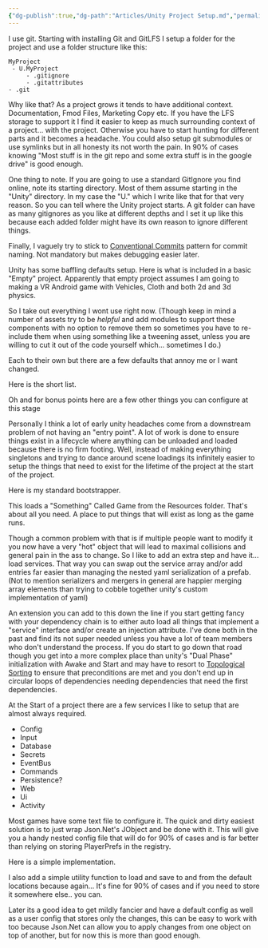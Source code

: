 ```yaml
---
{"dg-publish":true,"dg-path":"Articles/Unity Project Setup.md","permalink":"/articles/unity-project-setup/","updated":"2024-10-23T12:13:16.941+01:00"}
---
```




<div class="transclusion internal-embed is-loaded"><div class="markdown-embed">





I use git. Starting with installing Git and GitLFS I setup a folder for the project and use a folder structure like this:

```
MyProject
 - U.MyProject
	 - .gitignore
	 - .gitattributes
- .git
```

Why like that? As a project grows it tends to have additional context. Documentation, Fmod Files, Marketing Copy etc. If you have the LFS storage to support it I find it easier to keep as much surrounding context of a project... with the project. Otherwise you have to start hunting for different parts and it becomes a headache. 
You could also setup git submodules or use symlinks but in all honesty its not worth the pain. In 90% of cases knowing "Most stuff is in the git repo and some extra stuff is in the google drive" is good enough.

One thing to note. If you are going to use a standard GitIgnore you find online, note its starting directory. Most of them assume starting in the "Unity" directory. In my case the "U." which I write like that for that very reason. So you can tell where the Unity project starts. A git folder can have as many gitignores as you like at different depths and I set it up like this because each added folder might have its own reason to ignore different things.

Finally, I vaguely try to stick to [Conventional Commits]() pattern for commit naming. Not mandatory but makes debugging easier later.

</div></div>


<div class="transclusion internal-embed is-loaded"><div class="markdown-embed">



Unity has some baffling defaults setup. 
Here is what is included in a basic "Empty" project. Apparently that empty project assumes I am going to making a VR Android game with Vehicles, Cloth and both 2d and 3d physics. 

So I take out everything I wont use right now. (Though keep in mind a number of assets try to be _helpful_ and add modules to support these components with no option to remove them so sometimes you have to re-include them when using something like a tweening asset, unless you are willing to cut it out of the code yourself which... sometimes I do.)



</div></div>


<div class="transclusion internal-embed is-loaded"><div class="markdown-embed">



Each to their own but there are a few defaults that annoy me or I want changed. 

Here is the short list. 


Oh and for bonus points here are a few other things you can configure at this stage

</div></div>


<div class="transclusion internal-embed is-loaded"><div class="markdown-embed">



Personally I think a lot of early unity headaches come from a downstream problem of not having an "entry point". 
A lot of work is done to ensure things exist in a lifecycle where anything can be unloaded and loaded because there is no firm footing. Well, instead of making everything singletons and trying to dance around scene loadings its infinitely easier to setup the things that need to exist for the lifetime of the project at the start of the project. 

Here is my standard bootstrapper.


This loads a "Something" Called Game from the Resources folder. That's about all you need. A place to put things that will exist as long as the game runs. 

Though a common problem with that is if multiple people want to modify it you now have a very "hot" object that will lead to maximal collisions and general pain in the ass to change. So I like to add an extra step and have it... load services. That way you can swap out the service array and/or add entries far easier than managing the nested yaml serialization of a prefab. (Not to mention serializers and mergers in general are happier merging array elements than trying to cobble together unity's custom implementation of yaml)

An extension you can add to this down the line if you start getting fancy with your dependency chain is to either auto load all things that implement a "service" interface and/or create an injection attribute. I've done both in the past and find its not super needed unless you have a lot of team members who don't understand the process. 
If you do start to go down that road though you get into a more complex place than unity's "Dual Phase" initialization with Awake and Start and may have to resort to [Topological Sorting]() to ensure that preconditions are met and you don't end up in circular loops of dependencies needing dependencies that need the first dependencies. 

</div></div>


<div class="transclusion internal-embed is-loaded"><div class="markdown-embed">



At the Start of a project there are a few services I like to setup that are almost always required. 

- Config
- Input
- Database
- Secrets
- EventBus
- Commands
- Persistence?
- Web
- Ui
- Activity


<div class="transclusion internal-embed is-loaded"><div class="markdown-embed">



Most games have some text file to configure it. The quick and dirty easiest solution is to just wrap Json.Net's JObject and be done with it. 
This will give you a handy nested config file that will do for 90% of cases and is far better than relying on storing PlayerPrefs in the registry. 

Here is a simple implementation. 


I also add a simple utility function to load and save to and from the default locations because again... It's fine for 90% of cases and if you need to store it somewhere else.. you can.

Later its a good idea to get mildly fancier and have a default config as well as a user config that stores only the changes, this can be easy to work with too because Json.Net can allow you to apply changes from one object on top of another, but for now this is more than good enough. 

</div></div>


</div></div>
